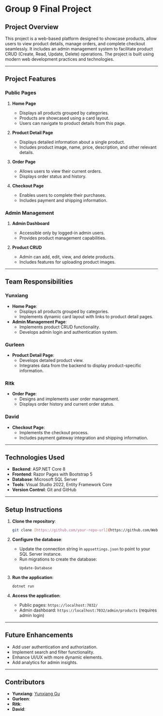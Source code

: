 # **Group 9 Final Project**

## **Project Overview**
This project is a web-based platform designed to showcase products, allow users to view product details, manage orders, and complete checkout seamlessly. It includes an admin management system to facilitate product CRUD (Create, Read, Update, Delete) operations. The project is built using modern web development practices and technologies.

---

## **Project Features**
### **Public Pages**
1. **Home Page**  
   - Displays all products grouped by categories.
   - Products are showcased using a card layout.
   - Users can navigate to product details from this page.

2. **Product Detail Page**  
   - Displays detailed information about a single product.
   - Includes product image, name, price, description, and other relevant details.

3. **Order Page**  
   - Allows users to view their current orders.
   - Displays order status and history.

4. **Checkout Page**  
   - Enables users to complete their purchases.
   - Includes payment and shipping information.

### **Admin Management**
1. **Admin Dashboard**  
   - Accessible only by logged-in admin users.
   - Provides product management capabilities.

2. **Product CRUD**  
   - Admin can add, edit, view, and delete products.
   - Includes features for uploading product images.

---

## **Team Responsibilities**

### **Yunxiang**
- **Home Page**:
  - Displays all products grouped by categories.
  - Implements dynamic card layout with links to product detail pages.
- **Admin Management Page**:
  - Implements product CRUD functionality.
  - Develops admin login and authentication system.

### **Gurleen**
- **Product Detail Page**:
  - Develops detailed product view.
  - Integrates data from the backend to display product-specific information.

### **Ritk**
- **Order Page**:
  - Designs and implements user order management.
  - Displays order history and current order status.

### **David**
- **Checkout Page**:
  - Implements the checkout process.
  - Includes payment gateway integration and shipping information.

---

## **Technologies Used**
- **Backend**: ASP.NET Core 8
- **Frontend**: Razor Pages with Bootstrap 5
- **Database**: Microsoft SQL Server
- **Tools**: Visual Studio 2022, Entity Framework Core
- **Version Control**: Git and GitHub

---

## **Setup Instructions**

1. **Clone the repository**:
   ```bash
   git clone [https://github.com/your-repo-url](https://github.com/WebDev-24Fall/Group9_FinalProject.git)
   ```

2. **Configure the database**:
   - Update the connection string in `appsettings.json` to point to your SQL Server instance.
   - Run migrations to create the database:
     ```bash
     Update-Database
     ```

3. **Run the application**:
   ```bash
   dotnet run
   ```

4. **Access the application**:
   - Public pages: `https://localhost:7032/`
   - Admin dashboard: `https://localhost:7032/admin/products` (requires admin login)

---

## **Future Enhancements**
- Add user authentication and authorization.
- Implement search and filter functionality.
- Enhance UI/UX with more dynamic elements.
- Add analytics for admin insights.

---

## **Contributors**
- **Yunxiang**: [Yunxiang Gu](https://github.com/guyunxiang)
- **Gurleen**: 
- **Ritk**: 
- **David**: 
